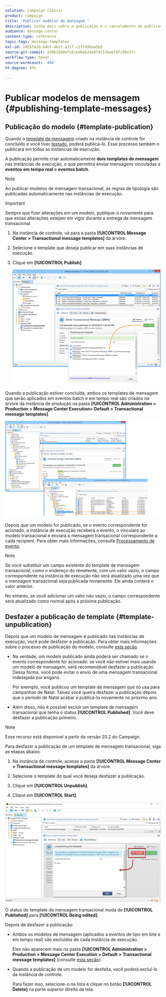 ```yaml
---
solution: Campaign Classic
product: campaign
title: 'Publicar modelos de mensagem '
description: Saiba mais sobre a publicação e o cancelamento da publicação de template de mensagem transacional no Adobe Campaign Classic.
audience: message-center
content-type: reference
topic-tags: message-templates
exl-id: 1d55f42b-64bf-4b1f-a317-c1f7456aa5b3
source-git-commit: d39b15b0efc6cbd6ab24e074713be6f8fc90e5fc
workflow-type: tm+mt
source-wordcount: '494'
ht-degree: 85%

---
```


# Publicar modelos de mensagem {#publishing-template-messages}

## Publicação do modelo {#template-publication}

Quando o [template de mensagem](../../message-center/using/creating-the-message-template.md) criado na instância de controle for concluído e você tiver [testado](../../message-center/using/testing-message-templates.md), poderá publicá-lo. Esse processo também o publicará em todas as instâncias de execução.

A publicação permite criar automaticamente **dois templates de mensagem** nas instâncias de execução, o que permitirá enviar mensagens vinculadas a **eventos em tempo real** e **eventos batch**.

>[!NOTE]
>
>Ao publicar modelos de mensagem transacional, as regras de tipologia são publicadas automaticamente nas instâncias de execução.

>[!IMPORTANT]
>
>Sempre que fizer alterações em um modelo, publique-o novamente para que essas alterações estejam em vigor durante a entrega da mensagem transacional.

1. Na instância de controle, vá para a pasta **[!UICONTROL Message Center > Transactional message templates]** da árvore.
1. Selecione o template que deseja publicar em suas instâncias de execução.
1. Clique em **[!UICONTROL Publish]**.

   ![](assets/messagecenter_publish_model_008.png)

Quando a publicação estiver concluída, ambos os templates de mensagem que serão aplicados em eventos batch e em tempo real são criados na árvore da instância de produção na pasta **[!UICONTROL Administration > Production > Message Center Execution> Default > Transactional message templates]**.

![](assets/messagecenter_deployed_model_001.png)

Depois que um modelo for publicado, se o evento correspondente for acionado, a instância de execução receberá o evento, o vinculará ao modelo transacional e enviará a mensagem transacional correspondente a cada recipient. Para obter mais informações, consulte [Processamento de evento](../../message-center/using/about-event-processing.md).

>[!NOTE]
>
>Se você substituir um campo existente do template de mensagem transacional, como o endereço do remetente, com um valor vazio, o campo correspondente na instância de execução não será atualizado uma vez que a mensagem transacional seja publicada novamente. Ele ainda conterá o valor anterior.
>
>No entanto, se você adicionar um valor não vazio, o campo correspondente será atualizado como normal após a próxima publicação.

## Desfazer a publicação de template {#template-unpublication}

Depois que um modelo de mensagem é publicado nas instâncias de execução, você pode desfazer a publicação. Para obter mais informações sobre o processo de publicação do modelo, consulte [esta seção](#template-publication).

* Na verdade, um modelo publicado ainda poderá ser chamado se o evento correspondente for acionado: se você não estiver mais usando um modelo de mensagem, será recomendável desfazer a publicação. Dessa forma, você pode evitar o envio de uma mensagem transacional indesejada por engano.

   Por exemplo, você publicou um template de mensagem que só usa para campanhas de Natal. Talvez você queira desfazer a publicação depois que o período de Natal acabar e publicá-lo novamente no próximo ano.

* Além disso, não é possível excluir um template de mensagem transacional que tenha o status **[!UICONTROL Published]**. Você deve desfazer a publicação primeiro.

>[!NOTE]
>
>Esse recurso está disponível a partir da versão 20.2 do Campaign.

Para desfazer a publicação de um template de mensagem transacional, siga as etapas abaixo.

1. Na instância de controle, acesse a pasta **[!UICONTROL Message Center > Transactional message templates]** da árvore.
1. Selecione o template do qual você deseja desfazer a publicação.
1. Clique em **[!UICONTROL Unpublish]**.

   <!--1. Fill in the **[!UICONTROL Log of the process]** field.-->

1. Clique em **[!UICONTROL Start]**.

![](assets/message-center-unpublish.png)

O status do template de mensagem transacional muda de **[!UICONTROL Published]** para **[!UICONTROL Being edited]**.

Depois de desfazer a publicação:

* Ambos os modelos de mensagem (aplicados a eventos de tipo em lote e em tempo real) são excluídos de cada instância de execução.

   Eles não aparecem mais na pasta **[!UICONTROL Administration > Production > Message Center Execution > Default > Transactional message templates]** (consulte [esta seção](#template-publication)).

* Quando a publicação de um modelo for desfeita, você poderá excluí-lo da instância de controle.

   Para fazer isso, selecione-o na lista e clique no botão **[!UICONTROL Delete]** na parte superior direita da tela.
